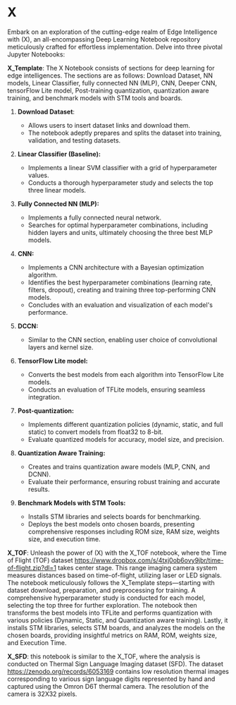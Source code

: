 # X
Embark on an exploration of the cutting-edge realm of Edge Intelligence with (X), an all-encompassing Deep Learning Notebook repository meticulously crafted for effortless implementation. Delve into three pivotal Jupyter Notebooks:

**X_Template**: The X Notebook consists of sections for deep learning for edge intelligences. The sections are as follows: Download Dataset, NN models, Linear Classifier, fully connected NN (MLP), CNN, Deeper CNN, tensorFlow Lite model, Post-training quantization, quantization aware training, and benchmark models with STM tools and boards.

   1. **Download Dataset**:
      * Allows users to insert dataset links and download them.
      * The notebook adeptly prepares and splits the dataset into training, validation, and testing datasets.
  2. **Linear Classifier (Baseline):**
     * Implements a linear SVM classifier with a grid of hyperparameter values.
     * Conducts a thorough hyperparameter study and selects the top three linear models.
     
  3. **Fully Connected NN (MLP):**
     * Implements a fully connected neural network.
     * Searches for optimal hyperparameter combinations, including hidden layers and units, ultimately choosing the three best MLP models.
  4. **CNN:**
     * Implements a CNN architecture with a Bayesian optimization algorithm.
     * Identifies the best hyperparameter combinations (learning rate, filters, dropout), creating and training three top-performing CNN models.
     * Concludes with an evaluation and visualization of each model's performance.
  5. **DCCN:**
     * Similar to the CNN section, enabling user choice of convolutional layers and kernel size.
  6. **TensorFlow Lite model:**
      * Converts the best models from each algorithm into TensorFlow Lite models.
      * Conducts an evaluation of TFLite models, ensuring seamless integration.
  7. **Post-quantization:**
      * Implements different quantization policies (dynamic, static, and full static) to convert models from float32 to 8-bit.
      * Evaluate quantized models for accuracy, model size, and precision.
  8. **Quantization Aware Training:**
      * Creates and trains quantization aware models (MLP, CNN, and DCNN).
      * Evaluate their performance, ensuring robust training and accurate results.
  9. **Benchmark Models with STM Tools:**
      * Installs STM libraries and selects boards for benchmarking.
      * Deploys the best models onto chosen boards, presenting comprehensive responses including ROM size, RAM size, weights size, and execution time.
    
**X_TOF**: Unleash the power of (X) with the X_TOF notebook, where the Time of Flight (TOF) dataset https://www.dropbox.com/s/4txj0ob6ovy9jbr/time-of-flight.zip?dl=1 takes center stage. This range imaging camera system measures distances based on time-of-flight, utilizing laser or LED signals. The notebook meticulously follows the X_Template steps—starting with dataset download, preparation, and preprocessing for training. A comprehensive hyperparameter study is conducted for each model, selecting the top three for further exploration. The notebook then transforms the best models into TFLite and performs quantization with various policies (Dynamic, Static, and Quantization aware training). Lastly, it installs STM libraries, selects STM boards, and analyzes the models on the chosen boards, providing insightful metrics on RAM, ROM, weights size, and Execution Time.

**X_SFD**: this notebook is similar to the X_TOF, where the analysis is conducted on Thermal Sign Language Imaging dataset (SFD). The dataset https://zenodo.org/records/6053169  contains low resolution thermal images corresponding to various sign language digits represented by hand and captured using the Omron D6T thermal camera. The resolution of the camera is 32X32 pixels.
